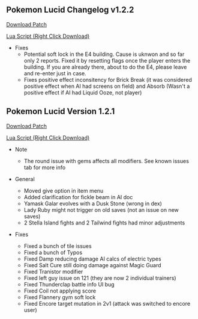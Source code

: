 ## Pokemon Lucid Changelog v1.2.2 

<a href="./v1.2.2/pokemon_lucid_v1.2.2.bps" target="_blank">Download Patch</a>

<a href="./v1.2.2/pokemon_lucid_v1.2.2.lua" target="_blank">Lua Script (Right Click Download)</a>

* Fixes
  * Potential soft lock in the E4 building. Cause is uknwon and so far only 2 reports. Fixed it by resetting flags once the player enters the building. If you are already there, about to do the E4, please leave and re-enter just in case. 
  * Fixes positive effect inconsitency for Brick Break (it was considered positive effect when AI had screens on field) and Absorb (Wasn't a positive effect if AI had Liquid Ooze, not player) 
  
## Pokemon Lucid Version 1.2.1 

<a href="./v1.2.1/pokemon_lucid_v1.2.1.bps" target="_blank">Download Patch</a>

<a href="./v1.2.1/pokemon_lucid_v1.2.1.lua" target="_blank">Lua Script (Right Click Download)</a>

* Note
  * The round issue with gems affects all modifiers. See known issues tab for more info
  
* General
  * Moved give option in item menu
  * Added clarification for fickle beam in AI doc
  * Yamask Galar evolves with a Dusk Stone (wrong in dex)
  * Lady Ruby might not trigger on old saves (not an issue on new saves)
  * 2 Stella Island fights and 2 Tailwind fights had minor adjustments
    
* Fixes 
  * Fixed a bunch of tile issues
  * Fixed a bunch of Typos
  * Fixed Damp reducing damage AI calcs of electric types
  * Fixed Salt Cure still doing damage against Magic Guard 
  * Fixed Tranistor modifier
  * Fixed left guy issue on 121 (they are now 2 individual trainers) 
  * Fixed Thunderclap battle info UI bug
  * Fixed Coil not applying score
  * Fixed Flannery gym soft lock
  * Fixed Encore target mutation in 2v1 (attack was switched to encore user)
 